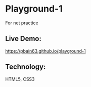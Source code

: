 # Playground-1

For net practice

## Live Demo:

https://pbain63.github.io/playground-1

## Technology:

HTML5, CSS3